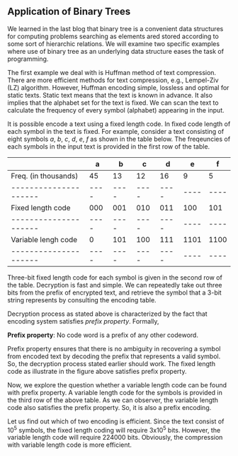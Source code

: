 ## Application of Binary Trees

We learned in the last blog that binary tree is a convenient data structures
for computing problems searching as elements ared stored according to some 
sort of hierarchic relations. We will examine two specific examples where 
use of binary tree as an underlying data structure eases the task of 
programming. 

The first example we deal with is Huffman method of text compression. There
are more efficient methods for text compression, e.g., Lempel-Ziv (LZ)
algorithm. However, Huffman encoding simple, lossless and optimal for 
static texts. Static text means that the text is known in advance. It also
implies that the alphabet set for the text is fixed. We can scan the text
to calculate the frequency of every symbol (alphabet) appearing in the input. 

It is possible encode a text using a fixed length code. In fixed code length
of each symbol in the text is fixed. For example, consider a text consisting
of eight symbols <i>a</i>, <i>b</i>, <i>c</i>, <i>d</i>, <i>e</i>, <i>f</i>
as shown in the table below. The freqeuncies of each symbols in the input 
text is provided in the first row of the table.  

|                     | a  | b  | c  | d  | e  | f  |
| ------------------- |----|----|----|----|----|----|
| Freq. (in thousands)| 45 | 13 | 12 | 16 | 9  | 5  |
|---------------------|----|----|----|----|----|----|  
| Fixed length code   | 000| 001| 010| 011|100 |101 |
|---------------------|----|----|----|----|----|----|
| Variable lengh code | 0  |101 |100 |111 |1101|1100|
|---------------------|----|----|----|----|----|----|

Three-bit fixed length code for each symbol is given in the second row of
the table. Decryption is fast and 
simple. We can repeatedly take out three bits from the prefix of encrypted
text, and retrieve the symbol that a 3-bit string represents by consulting 
the encoding table. 

Decryption process as stated above is characterized by the fact that 
encoding system satisfies <i>prefix property</i>. Formally, 

<strong >Prefix property</strong>: No code word is a prefix of any other codeword.  

Prefix property ensures that there is no ambiguity in recovering a symbol 
from encoded text by decoding the prefix that represents a valid symbol. 
So, the decryption process stated earlier should work. The fixed length 
code as illustrate in the figure above satisfies prefix property. 

Now, we explore the question whether a variable length code can be found 
with prefix property. A variable length code for the symbols is provided in
the third row of the above table. As we can observer, the variable length 
code also satisfies the prefix property. So, it is also a prefix encoding.

Let us find out which of two encoding is efficient. Since the text consist of
10<sup>5</sup> symbols, the fixed length coding will require 3x10<sup>5</sup>
bits. However, the variable length code will require 224000 bits. Obviously,
the compression with variable length code is more efficient.

